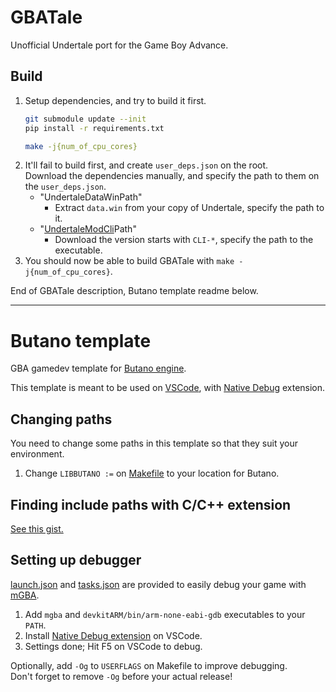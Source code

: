 # GBATale

Unofficial Undertale port for the Game Boy Advance.

## Build

1. Setup dependencies, and try to build it first.
    ```bash
    git submodule update --init
    pip install -r requirements.txt

    make -j{num_of_cpu_cores}
    ```
2. It'll fail to build first, and create `user_deps.json` on the root.\
   Download the dependencies manually, and specify the path to them on the `user_deps.json`.
   * "UndertaleDataWinPath"
      * Extract `data.win` from your copy of Undertale, specify the path to it.
   * "[UndertaleModCli](https://github.com/krzys-h/UndertaleModTool/releases/tag/bleeding-edge)Path"
      * Download the version starts with `CLI-*`, specify the path to the executable.
3. You should now be able to build GBATale with `make -j{num_of_cpu_cores}`.


End of GBATale description, Butano template readme below.

-----

# Butano template

GBA gamedev template for [Butano engine](https://github.com/GValiente/butano).

This template is meant to be used on [VSCode](https://code.visualstudio.com/), with [Native Debug](https://marketplace.visualstudio.com/items?itemName=webfreak.debug) extension.


## Changing paths

You need to change some paths in this template so that they suit your environment.

1. Change `LIBBUTANO :=` on [Makefile](Makefile#L30) to your location for Butano.


## Finding include paths with C/C++ extension

[See this gist.](https://gist.github.com/copyrat90/eee49d92846ca3585a69d5bea001710d)


## Setting up debugger

[launch.json](launch.json) and [tasks.json](tasks.json) are provided to easily debug your game with [mGBA](https://mgba.io/).

1. Add `mgba` and `devkitARM/bin/arm-none-eabi-gdb` executables to your `PATH`.
2. Install [Native Debug extension](https://marketplace.visualstudio.com/items?itemName=webfreak.debug) on VSCode.
3. Settings done; Hit F5 on VSCode to debug.

Optionally, add `-Og` to `USERFLAGS` on Makefile to improve debugging.\
Don't forget to remove `-Og` before your actual release!
